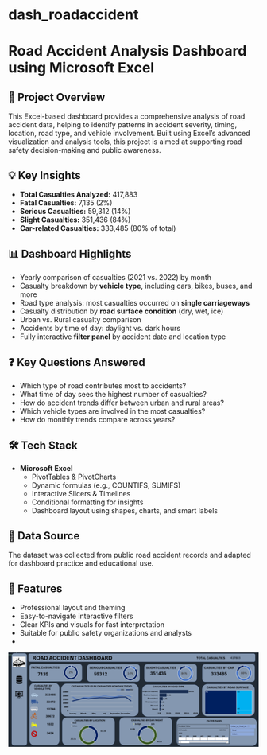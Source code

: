 # dash_roadaccident
# Road Accident Analysis Dashboard using Microsoft Excel

## 🚧 Project Overview
This Excel-based dashboard provides a comprehensive analysis of road accident data, helping to identify patterns in accident severity, timing, location, road type, and vehicle involvement. Built using Excel’s advanced visualization and analysis tools, this project is aimed at supporting road safety decision-making and public awareness.

## 💡 Key Insights
- **Total Casualties Analyzed:** 417,883  
- **Fatal Casualties:** 7,135 (2%)  
- **Serious Casualties:** 59,312 (14%)  
- **Slight Casualties:** 351,436 (84%)  
- **Car-related Casualties:** 333,485 (80% of total)

## 📊 Dashboard Highlights
- Yearly comparison of casualties (2021 vs. 2022) by month  
- Casualty breakdown by **vehicle type**, including cars, bikes, buses, and more  
- Road type analysis: most casualties occurred on **single carriageways**
- Casualty distribution by **road surface condition** (dry, wet, ice)
- Urban vs. Rural casualty comparison
- Accidents by time of day: daylight vs. dark hours
- Fully interactive **filter panel** by accident date and location type

## ❓ Key Questions Answered
- Which type of road contributes most to accidents?
- What time of day sees the highest number of casualties?
- How do accident trends differ between urban and rural areas?
- Which vehicle types are involved in the most casualties?
- How do monthly trends compare across years?

## 🛠 Tech Stack
- **Microsoft Excel**
  - PivotTables & PivotCharts
  - Dynamic formulas (e.g., COUNTIFS, SUMIFS)
  - Interactive Slicers & Timelines
  - Conditional formatting for insights
  - Dashboard layout using shapes, charts, and smart labels

## 📁 Data Source
The dataset was collected from public road accident records and adapted for dashboard practice and educational use.

## 📌 Features
- Professional layout and theming  
- Easy-to-navigate interactive filters  
- Clear KPIs and visuals for fast interpretation  
- Suitable for public safety organizations and analysts
- 
![Dashboard Screenshot](https://github.com/SamikshaDhas/dash_roadaccident/blob/main/Screenshot%202025-08-04%20194624.png)




